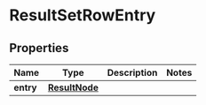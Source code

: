 
# ResultSetRowEntry

## Properties
Name | Type | Description | Notes
------------ | ------------- | ------------- | -------------
**entry** | [**ResultNode**](ResultNode.md) |  | 



